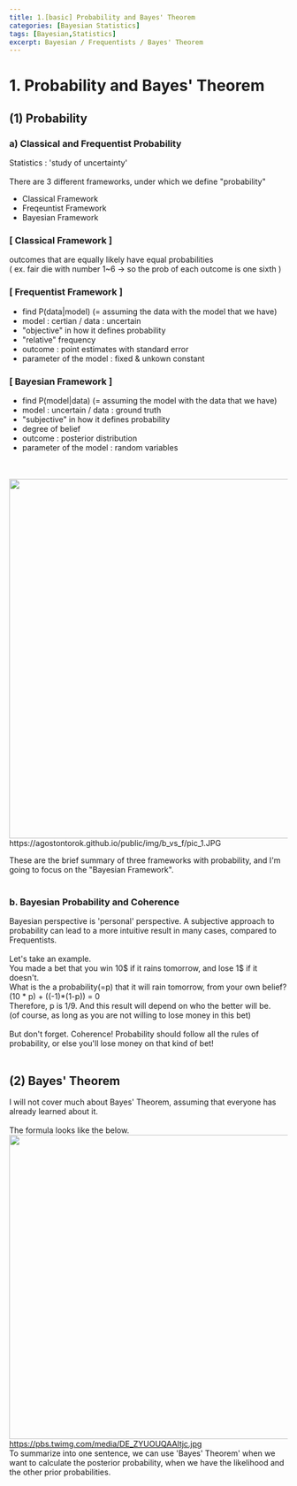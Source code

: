 ```yaml
---
title: 1.[basic] Probability and Bayes' Theorem
categories: [Bayesian Statistics]
tags: [Bayesian,Statistics]
excerpt: Bayesian / Frequentists / Bayes' Theorem
---
```


# 1. Probability and Bayes' Theorem

## (1) Probability
### a) Classical and Frequentist Probability
Statistics : 'study of uncertainty' <br><br>
There are 3 different frameworks, under which we define "probability"
- Classical Framework
- Freqeuntist Framework
- Bayesian Framework

### [ Classical Framework ]
outcomes that are equally likely have equal probabilities </br>
( ex. fair die with number 1~6 -> so the prob of each outcome is one sixth )

### [ Frequentist Framework ]
- find P(data|model) (= assuming the data with the model that we have)
- model : certian / data : uncertain
- "objective" in how it defines probability
- "relative" frequency
- outcome : point estimates with standard error
- parameter of the model : fixed & unkown constant

### [ Bayesian Framework ]
- find P(model|data) (= assuming the model with the data that we have)
- model : uncertain / data : ground truth
- "subjective" in how it defines probability
- degree of belief
- outcome : posterior distribution
- parameter of the model : random variables
<br>
<br>
<img src="https://agostontorok.github.io/public/img/b_vs_f/pic_1.JPG" width="650" /> <br>
https://agostontorok.github.io/public/img/b_vs_f/pic_1.JPG
<br>

These are the brief summary of three frameworks with probability, and I'm going to focus on the "Bayesian Framework".
<br>
<br>

### b. Bayesian Probability and Coherence
Bayesian perspective is 'personal' perspective. A subjective approach to probability can lead to a more intuitive result in many cases, 
compared to Frequentists.
<br>
<br>
Let's take an example. <br>
You made a bet that you win 10$ if it rains tomorrow, and lose 1$ if it doesn't. <br>
What is the a probability(=p) that it will rain tomorrow, from your own belief? 
<br>
(10 * p) + ((-1)*(1-p)) = 0 
<br>
Therefore, p is 1/9. And this result will depend on who the better will be. <br>
(of course, as long as you are not willing to lose money in this bet)
<br>
<br>
But don't forget. Coherence! Probability should follow all the rules of probability, or else you'll
lose money on that kind of bet!
<br>
<br>

## (2) Bayes' Theorem
I will not cover much about Bayes' Theorem, assuming that everyone has already learned about it.
<br>
<br>
The formula looks like the below.
<br>
<img src="https://pbs.twimg.com/media/DE_ZYUOUQAAltjc.jpg" width="550" /> <br>
https://pbs.twimg.com/media/DE_ZYUOUQAAltjc.jpg
<br>
To summarize into one sentence, we can use 'Bayes' Theorem' when we want to calculate the posterior probability, when we have the likelihood and the other prior probabilities.
